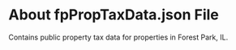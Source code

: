 # About fpPropTaxData.json File
Contains public property tax data for properties in Forest Park, IL.
